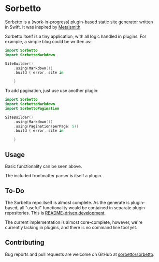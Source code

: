 # Sorbetto

Sorbetto is a (work-in-progress) plugin-based static site generator written in Swift. It was inspired by [Metalsmith][metalsmith].

Sorbetto itself is a tiny application, with all logic handled in plugins. For example, a simple blog could be written as:

```swift
import Sorbetto
import SorbettoMarkdown

SiteBuilder()
    .using(Markdown())
    .build { error, site in

    }
```

To add pagination, just use use another plugin:

```swift
import Sorbetto
import SorbettoMarkdown
import SorbettoPagination

SiteBuilder()
    .using(Markdown())
    .using(Pagination(perPage: 5))
    .build { error, site in

    }
```

## Usage

Basic functionality can be seen above.

The included frontmatter parser is itself a plugin.

## To-Do

The Sorbetto repo itself is almost complete. As the generate is plugin-based, all "useful" functionality would be contained in separate plugin repositories. This is [README-driven development][rdd].

The current implementation is almost core-complete, however, we're currently lacking in plugins, and there is no command line tool yet.

## Contributing

Bug reports and pull requests are welcome on GitHub at [sorbetto/sorbetto][repo].

[metalsmith]: https://github.com/metalsmith/metalsmith
[rdd]: http://tom.preston-werner.com/2010/08/23/readme-driven-development.html
[repo]: https://github.com/sorbetto/sorbetto

